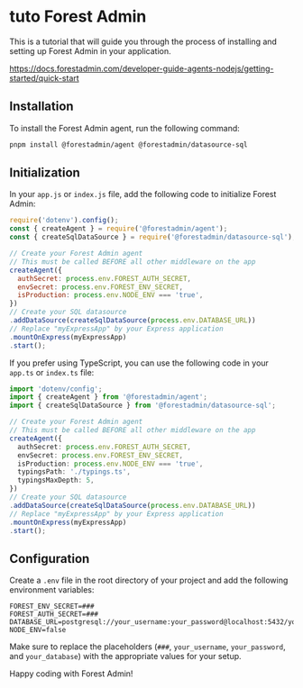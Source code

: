 # tuto Forest Admin

This is a tutorial that will guide you through the process of installing and setting up Forest Admin in your application.

https://docs.forestadmin.com/developer-guide-agents-nodejs/getting-started/quick-start

## Installation

To install the Forest Admin agent, run the following command:

```bash
pnpm install @forestadmin/agent @forestadmin/datasource-sql
```

## Initialization

In your `app.js` or `index.js` file, add the following code to initialize Forest Admin:

```js
require('dotenv').config();
const { createAgent } = require('@forestadmin/agent');
const { createSqlDataSource } = require('@forestadmin/datasource-sql');

// Create your Forest Admin agent
// This must be called BEFORE all other middleware on the app
createAgent({
  authSecret: process.env.FOREST_AUTH_SECRET,
  envSecret: process.env.FOREST_ENV_SECRET,
  isProduction: process.env.NODE_ENV === 'true',
})
// Create your SQL datasource
.addDataSource(createSqlDataSource(process.env.DATABASE_URL))
// Replace "myExpressApp" by your Express application
.mountOnExpress(myExpressApp)
.start();
```

If you prefer using TypeScript, you can use the following code in your `app.ts` or `index.ts` file:

```ts
import 'dotenv/config';
import { createAgent } from '@forestadmin/agent';
import { createSqlDataSource } from '@forestadmin/datasource-sql';

// Create your Forest Admin agent
// This must be called BEFORE all other middleware on the app
createAgent({
  authSecret: process.env.FOREST_AUTH_SECRET,
  envSecret: process.env.FOREST_ENV_SECRET,
  isProduction: process.env.NODE_ENV === 'true',
  typingsPath: './typings.ts',
  typingsMaxDepth: 5,
})
// Create your SQL datasource
.addDataSource(createSqlDataSource(process.env.DATABASE_URL))
// Replace "myExpressApp" by your Express application
.mountOnExpress(myExpressApp)
.start();
```

## Configuration

Create a `.env` file in the root directory of your project and add the following environment variables:

```
FOREST_ENV_SECRET=###
FOREST_AUTH_SECRET=###
DATABASE_URL=postgresql://your_username:your_password@localhost:5432/your_database
NODE_ENV=false
```

Make sure to replace the placeholders (`###`, `your_username`, `your_password`, and `your_database`) with the appropriate values for your setup.


Happy coding with Forest Admin!